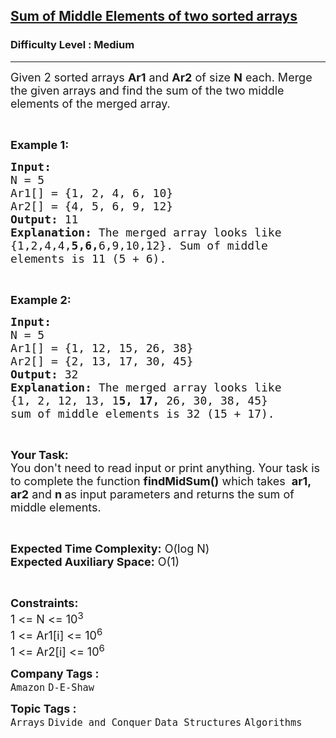 <h2><a href="https://practice.geeksforgeeks.org/problems/sum-of-middle-elements-of-two-sorted-arrays2305/0">Sum of Middle Elements of two sorted arrays</a></h2><h3>Difficulty Level : Medium</h3><hr><div class="problems_problem_content__Xm_eO"><p><span style="font-size:18px">Given 2 sorted arrays <strong>Ar1</strong> and <strong>Ar2</strong> of size <strong>N</strong> each. Merge the given arrays and find the sum of the two middle elements&nbsp;of the merged array.</span></p>

<p>&nbsp;</p>

<p><span style="font-size:18px"><strong>Example 1:</strong></span></p>

<pre><span style="font-size:18px"><strong>Input:
</strong>N = 5
Ar1[] = {1, 2, 4, 6, 10}
Ar2[] = {4, 5, 6, 9, 12}
<strong>Output:</strong> 11
<strong>Explanation:</strong> The merged array looks like
{1,2,4,4,<strong>5,6,</strong>6,9,10,12}. Sum of middle
elements is 11 (5 + 6).
</span></pre>

<p>&nbsp;</p>

<p><span style="font-size:18px"><strong>Example 2:</strong></span></p>

<pre><span style="font-size:18px"><strong>Input:
</strong>N = 5
Ar1[] = {1, 12, 15, 26, 38}
Ar2[] = {2, 13, 17, 30, 45}
<strong>Output:</strong> 32
<strong>Explanation:</strong>&nbsp;The merged array looks like
{1, 2, 12, 13, 1<strong>5, 17,</strong> 26, 30, 38, 45} 
sum of middle elements is 32 (15 + 17).</span></pre>

<p>&nbsp;</p>

<p><span style="font-size:18px"><strong>Your Task:</strong><br>
You don't need to read input or print anything. Your task is to complete the function&nbsp;<strong>findMidSum()</strong>&nbsp;which takes&nbsp;&nbsp;<strong>ar1, ar2</strong>&nbsp;and&nbsp;<strong>n&nbsp;</strong>as input parameters and returns the sum of middle elements.&nbsp;</span></p>

<p>&nbsp;</p>

<p><span style="font-size:18px"><strong>Expected Time Complexity:</strong>&nbsp;O(log N)<br>
<strong>Expected Auxiliary Space:</strong>&nbsp;O(1)</span></p>

<p>&nbsp;</p>

<p><span style="font-size:18px"><strong>Constraints:</strong><br>
1 &lt;= N &lt;= 10<sup>3</sup><br>
1 &lt;= Ar1[i] &lt;= 10<sup>6</sup><br>
1 &lt;= Ar2[i] &lt;= 10<sup>6</sup></span></p>
</div><p><span style=font-size:18px><strong>Company Tags : </strong><br><code>Amazon</code>&nbsp;<code>D-E-Shaw</code>&nbsp;<br><p><span style=font-size:18px><strong>Topic Tags : </strong><br><code>Arrays</code>&nbsp;<code>Divide and Conquer</code>&nbsp;<code>Data Structures</code>&nbsp;<code>Algorithms</code>&nbsp;